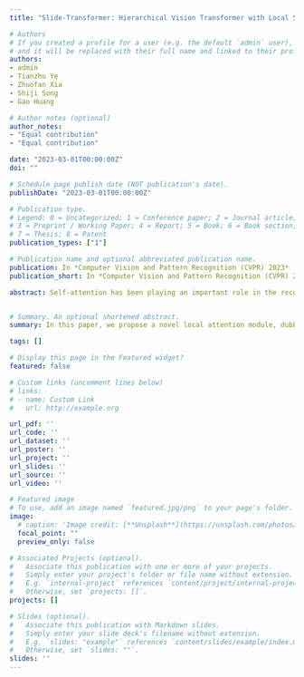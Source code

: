 ```yaml
---
title: "Slide-Transformer: Hierarchical Vision Transformer with Local Self-Attention"

# Authors
# If you created a profile for a user (e.g. the default `admin` user), write the username (folder name) here 
# and it will be replaced with their full name and linked to their profile.
authors:
- admin
- Tianzhu Ye
- Zhuofan Xia
- Shiji Song
- Gao Huang

# Author notes (optional)
author_notes:
- "Equal contribution"
- "Equal contribution"

date: "2023-03-01T00:00:00Z"
doi: ""

# Schedule page publish date (NOT publication's date).
publishDate: "2023-03-01T00:00:00Z"

# Publication type.
# Legend: 0 = Uncategorized; 1 = Conference paper; 2 = Journal article;
# 3 = Preprint / Working Paper; 4 = Report; 5 = Book; 6 = Book section;
# 7 = Thesis; 8 = Patent
publication_types: ["1"]

# Publication name and optional abbreviated publication name.
publication: In *Computer Vision and Pattern Recognition (CVPR) 2023*
publication_short: In *Computer Vision and Pattern Recognition (CVPR) 2023*

abstract: Self-attention has been playing an important role in the recent progress of Vision Transformer. Modern Transformers mainly adopt sparse global attention or window attention to alleviate the excessive computation complexity, while the former is inefficient in extracting local features, and the latter may be subject to some handcrafted designs. Comparably, local attention which constrains the receptive field of each query in its own neighboring pixels, enjoys the advantages of both convolution and self-attention, namely local inductive bias and adaptive feature extraction. Nevertheless, current local attention modules either use inefficient Im2Col function, or rely on specific CUDA kernels that are hard to generalize to devices without CUDA support. In this paper, we propose a novel local attention module, dubbed Slide Attention, by using only common convolution operations and achieving high efficiency, flexibility, and generalizability. Specifically, we first re-interpret the column-based Im2Col function from a new row-based view and use Depthwise Convolution as an efficient substitution. On this basis, we propose a deformed shifting module based on the re-parameterization technique, which further relaxes the fixed key/value positions to deformed features in the local region. In this way, our module realizes the local attention paradigm in both efficient and flexible manner. Extensive experiments show that our slide attention module is applicable to a variety of advanced Vision Transformer models and compatible with various hardware devices, and achieves consistently improved performances on comprehensive benchmarks.


# Summary. An optional shortened abstract.
summary: In this paper, we propose a novel local attention module, dubbed Slide Attention, by using only common convolution operations and achieving high efficiency, flexibility, and generalizability.

tags: []

# Display this page in the Featured widget?
featured: false

# Custom links (uncomment lines below)
# links:
# - name: Custom Link
#   url: http://example.org

url_pdf: ''
url_code: ''
url_dataset: ''
url_poster: ''
url_project: ''
url_slides: ''
url_source: ''
url_video: ''

# Featured image
# To use, add an image named `featured.jpg/png` to your page's folder. 
image:
  # caption: 'Image credit: [**Unsplash**](https://unsplash.com/photos/pLCdAaMFLTE)'
  focal_point: ""
  preview_only: false

# Associated Projects (optional).
#   Associate this publication with one or more of your projects.
#   Simply enter your project's folder or file name without extension.
#   E.g. `internal-project` references `content/project/internal-project/index.md`.
#   Otherwise, set `projects: []`.
projects: []

# Slides (optional).
#   Associate this publication with Markdown slides.
#   Simply enter your slide deck's filename without extension.
#   E.g. `slides: "example"` references `content/slides/example/index.md`.
#   Otherwise, set `slides: ""`.
slides: ''
---
```

<!-- 
{{% callout note %}}
Click the *Cite* button above to demo the feature to enable visitors to import publication metadata into their reference management software.
{{% /callout %}}

{{% callout note %}}
Create your slides in Markdown - click the *Slides* button to check out the example.
{{% /callout %}}

Supplementary notes can be added here, including [code, math, and images](https://wowchemy.com/docs/writing-markdown-latex/). -->
